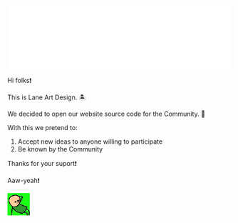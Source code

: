 <img src="https://raw.githubusercontent.com/Lane-Art-Design/website/main/img/logo/logo.png"/>

Hi folks❗

This is Lane Art Design. 🏝️ 

We decided to open our website source code for the Community. 💪

With this we pretend to:
1. Accept new ideas to anyone willing to participate
2. Be known by the Community

Thanks for your suport❗

Aaw-yeah❗

<img src="https://raw.githubusercontent.com/Lane-Art-Design/website/main/img/aaw-yeah.gif"/>

